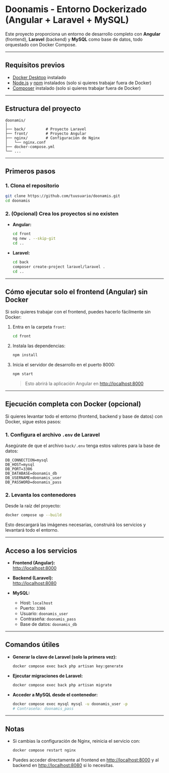 # Doonamis - Entorno Dockerizado (Angular + Laravel + MySQL)

Este proyecto proporciona un entorno de desarrollo completo con **Angular** (frontend), **Laravel** (backend) y **MySQL** como base de datos, todo orquestado con Docker Compose.

---

## Requisitos previos

- [Docker Desktop](https://www.docker.com/products/docker-desktop/) instalado
- [Node.js](https://nodejs.org/) y [npm](https://www.npmjs.com/) instalados (solo si quieres trabajar fuera de Docker)
- [Composer](https://getcomposer.org/) instalado (solo si quieres trabajar fuera de Docker)

---

## Estructura del proyecto

```
doonamis/
│
├── back/         # Proyecto Laravel
├── front/        # Proyecto Angular
├── nginx/        # Configuración de Nginx
│   └── nginx.conf
├── docker-compose.yml
└── ...
```

---

## Primeros pasos

### 1. Clona el repositorio

```sh
git clone https://github.com/tuusuario/doonamis.git
cd doonamis
```

### 2. (Opcional) Crea los proyectos si no existen

- **Angular:**  
  ```sh
  cd front
  ng new . --skip-git
  cd ..
  ```

- **Laravel:**  
  ```sh
  cd back
  composer create-project laravel/laravel .
  cd ..
  ```

---

## Cómo ejecutar solo el frontend (Angular) **sin Docker**

Si solo quieres trabajar con el frontend, puedes hacerlo fácilmente sin Docker:

1. Entra en la carpeta `front`:
   ```sh
   cd front
   ```

2. Instala las dependencias:
   ```sh
   npm install
   ```

3. Inicia el servidor de desarrollo en el puerto 8000:
   ```sh
   npm start
   ```
   > Esto abrirá la aplicación Angular en [http://localhost:8000](http://localhost:8000)

---

## Ejecución completa con Docker (opcional)

Si quieres levantar todo el entorno (frontend, backend y base de datos) con Docker, sigue estos pasos:

### 1. Configura el archivo `.env` de Laravel

Asegúrate de que el archivo `back/.env` tenga estos valores para la base de datos:

```
DB_CONNECTION=mysql
DB_HOST=mysql
DB_PORT=3306
DB_DATABASE=doonamis_db
DB_USERNAME=doonamis_user
DB_PASSWORD=doonamis_pass
```

### 2. Levanta los contenedores

Desde la raíz del proyecto:

```sh
docker compose up --build
```

Esto descargará las imágenes necesarias, construirá los servicios y levantará todo el entorno.

---

## Acceso a los servicios

- **Frontend (Angular):**  
  [http://localhost:8000](http://localhost:8000)

- **Backend (Laravel):**  
  [http://localhost:8080](http://localhost:8080)

- **MySQL:**  
  - Host: `localhost`
  - Puerto: `3306`
  - Usuario: `doonamis_user`
  - Contraseña: `doonamis_pass`
  - Base de datos: `doonamis_db`

---

## Comandos útiles

- **Generar la clave de Laravel (solo la primera vez):**
  ```sh
  docker compose exec back php artisan key:generate
  ```

- **Ejecutar migraciones de Laravel:**
  ```sh
  docker compose exec back php artisan migrate
  ```

- **Acceder a MySQL desde el contenedor:**
  ```sh
  docker compose exec mysql mysql -u doonamis_user -p
  # Contraseña: doonamis_pass
  ```

---

## Notas

- Si cambias la configuración de Nginx, reinicia el servicio con:
  ```sh
  docker compose restart nginx
  ```
- Puedes acceder directamente al frontend en [http://localhost:8000](http://localhost:8000) y al backend en [http://localhost:8080](http://localhost:8080) si lo necesitas.

